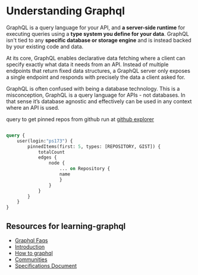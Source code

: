# Understanding Graphql

GraphQL is a query language for your API, and **a server-side runtime** for executing queries using a **type system you define for your data**. GraphQL isn't tied to any **specific database or storage engine** and is instead backed by your existing code and data.

At its core, GraphQL enables declarative data fetching where a client can specify exactly what data it needs from an API. Instead of multiple endpoints that return fixed data structures, a GraphQL server only exposes a single endpoint and responds with precisely the data a client asked for.

GraphQL is often confused with being a database technology. This is a misconception, GraphQL is a query language for APIs - not databases. In that sense it’s database agnostic and effectively can be used in any context where an API is used.


query to get pinned repos from github
run at [github explorer](https://docs.github.com/en/graphql/overview/explorer)

```graphql

query {
    user(login:"ps173") {
        pinnedItems(first: 5, types: [REPOSITORY, GIST]) {
            totalCount
            edges {
                node {
                    ... on Repository {
                    name
                    }
                }
            }
        }
    }
}


```


## Resources for learning-graphql
- [Graphql Faqs](https://graphql.org/faq/)
- [Introduction](https://graphql.org/learn/)
- [How to graphql](https://www.howtographql.com/basics/0-introduction/)
- [Communities](https://graphql.org/community/)
- [Specifications Document](https://spec.graphql.org/June2018/)
